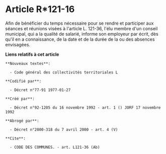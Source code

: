 # Article R*121-16

Afin de bénéficier du temps nécessaire pour se rendre et participer aux séances et réunions visées à l'article L. 121-36,
l'élu membre d'un conseil municipal, qui a la qualité de salarié, informe son employeur par écrit, dès qu'il en a
connaissance, de la date et de la durée de la ou des absences envisagées.

**Liens relatifs à cet article**

	**Nouveaux textes**:

	  - Code général des collectivités territoriales L

	**Codifié par**:

	  - Décret n°77-91 1977-01-27

	**Créé par**:

	  - Décret n°92-1205 du 16 novembre 1992 - art. 1 () JORF 17 novembre 1992

	**Abrogé par**:

	  - Décret n°2000-318 du 7 avril 2000 - art. 4 (V)

	**Cite**:

	  - CODE DES COMMUNES. - art. L121-36 (Ab)
